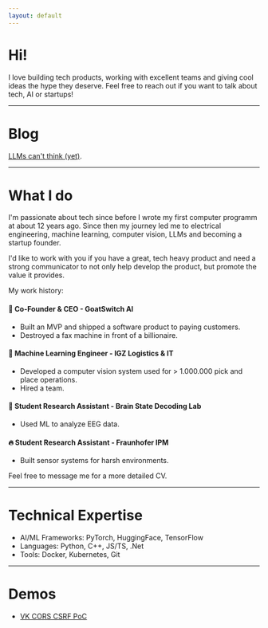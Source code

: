 ```yaml
---
layout: default
---
```


# Hi!
I love building tech products, working with excellent teams and giving cool ideas the hype they deserve.
Feel free to reach out if you want to talk about tech, AI or startups!

* * *
# Blog
[LLMs can't think (yet)](./blog/llms_cant_think.md).

* * *
# What I do
I'm passionate about tech since before I wrote my first computer programm at about 12 years ago. Since then my journey led me to electrical engineering, machine learning, computer vision, LLMs and becoming a startup founder.

I'd like to work with you if you have a great, tech heavy product and need a strong communicator to not only help develop the product, but promote the value it provides.

My work history:
#### 🐐 Co-Founder & CEO - GoatSwitch AI
- Built an MVP and shipped a software product to paying customers.
- Destroyed a fax machine in front of a billionaire.

#### 🦾 Machine Learning Engineer - IGZ Logistics & IT
- Developed a computer vision system used for > 1.000.000 pick and place operations.
- Hired a team.

#### 🧠 Student Research Assistant - Brain State Decoding Lab
- Used ML to analyze EEG data.

#### 🔥 Student Research Assistant - Fraunhofer IPM
- Built sensor systems for harsh environments.

Feel free to message me for a more detailed CV.

* * *
# Technical Expertise
- AI/ML Frameworks: PyTorch, HuggingFace, TensorFlow
- Languages: Python, C++, JS/TS, .Net
- Tools: Docker, Kubernetes, Git

* * *
# Demos
- [VK CORS CSRF PoC](./attack.html)
